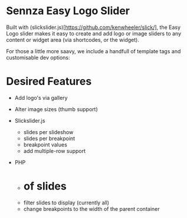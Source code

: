 Sennza Easy Logo Slider
===================

Built with (slickslider.js)[https://github.com/kenwheeler/slick/], the Easy Logo slider makes it
easy to create and add logo or image sliders to any content or widget area (via shortcodes, or the widget).

For those a little more saavy, we include a handfull of template tags and customisable dev options:


Desired Features
===================

- Add logo's via gallery
- Alter image sizes (thumb support)
- Slickslider.js
	- slides per slideshow
	- slides per breakpoint
	- breakpoint values
	- add multiple-row support

- PHP
	- # of slides
	- filter slides to display (currently all)
	- change breakpoints to the width of the parent container
